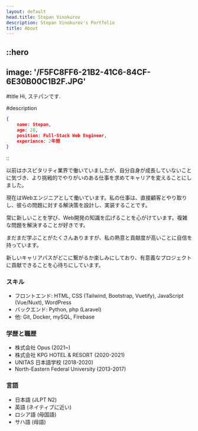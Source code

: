```yaml
---
layout: default
head.title: Stepan Vinokurov
description: Stepan Vinokurov's Portfolio
title: About
---
```


::hero
---
image: '/F5FC8FF6-21B2-41C6-84CF-6E30B00C1B2F.JPG'
---
#title
Hi, ステパンです.

#description

```json
{
    name: Stepan,
    age: 28,
    position: Full-Stack Web Engineer,
    experience: 2年間
}
```

::

以前はホスピタリティ業界で働いていましたが、自分自身が成長していないことに気づき、より挑戦的でやりがいのある仕事を求めてキャリアを変えることにしました。

現在はWebエンジニアとして働いています。私の仕事は、直接顧客とやり取りし、彼らの問題に対する解決策を設計し、実装することです。

常に新しいことを学び、Web開発の知識を広げることを心がけています。複雑な問題を解決することが好きです。

まだまだ学ぶことがたくさんありますが、私の熱意と貢献度が高いことに自信を持っています。

新しいキャリアパスがどこに繋がるか楽しみにしており、有意義なプロジェクトに貢献できることを心待ちにしています。

### スキル
- フロントエンド: HTML, CSS (Tailwind, Bootstrap, Vuetify), JavaScript (Vue/Nuxt), WordPress
- バックエンド: Python, php (Laravel)
- 他: Git, Docker, mySQL, Firebase

### 学歴と職歴
- 株式会社 Opus (2021~)
- 株式会社 KPG HOTEL & RESORT (2020-2021)
- UNITAS 日本語学校 (2018-2020)
- North-Eastern Federal University (2013-2017)

### 言語
- 日本語 (JLPT N2)
- 英語 (ネイティブに近い)
- ロシア語 (母国語)
- サハ語 (母語)
